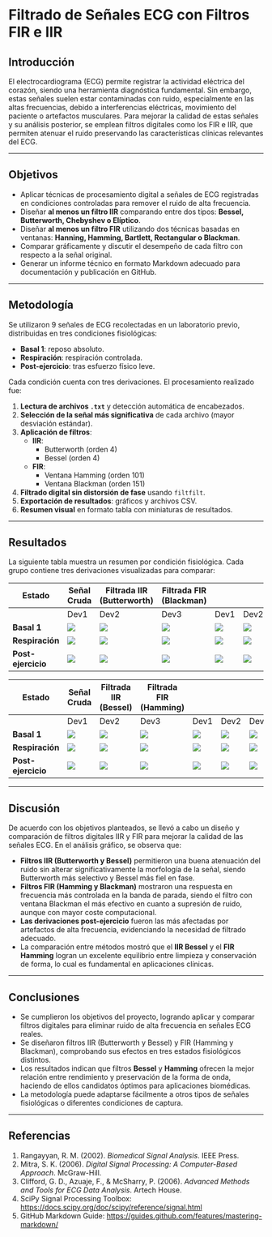 # Filtrado de Señales ECG con Filtros FIR e IIR

## Introducción

El electrocardiograma (ECG) permite registrar la actividad eléctrica del corazón, siendo una herramienta diagnóstica fundamental. Sin embargo, estas señales suelen estar contaminadas con ruido, especialmente en las altas frecuencias, debido a interferencias eléctricas, movimiento del paciente o artefactos musculares. Para mejorar la calidad de estas señales y su análisis posterior, se emplean filtros digitales como los FIR e IIR, que permiten atenuar el ruido preservando las características clínicas relevantes del ECG.

---

## Objetivos

- Aplicar técnicas de procesamiento digital a señales de ECG registradas en condiciones controladas para remover el ruido de alta frecuencia.
- Diseñar **al menos un filtro IIR** comparando entre dos tipos: **Bessel, Butterworth, Chebyshev o Elíptico**.
- Diseñar **al menos un filtro FIR** utilizando dos técnicas basadas en ventanas: **Hanning, Hamming, Bartlett, Rectangular o Blackman**.
- Comparar gráficamente y discutir el desempeño de cada filtro con respecto a la señal original.
- Generar un informe técnico en formato Markdown adecuado para documentación y publicación en GitHub.

---

## Metodología

Se utilizaron 9 señales de ECG recolectadas en un laboratorio previo, distribuidas en tres condiciones fisiológicas:

- **Basal 1**: reposo absoluto.
- **Respiración**: respiración controlada.
- **Post-ejercicio**: tras esfuerzo físico leve.

Cada condición cuenta con tres derivaciones. El procesamiento realizado fue:

1. **Lectura de archivos `.txt`** y detección automática de encabezados.
2. **Selección de la señal más significativa** de cada archivo (mayor desviación estándar).
3. **Aplicación de filtros**:
   - **IIR**:
     - Butterworth (orden 4)
     - Bessel (orden 4)
   - **FIR**:
     - Ventana Hamming (orden 101)
     - Ventana Blackman (orden 151)
4. **Filtrado digital sin distorsión de fase** usando `filtfilt`.
5. **Exportación de resultados**: gráficos y archivos CSV.
6. **Resumen visual** en formato tabla con miniaturas de resultados.

---

## Resultados

La siguiente tabla muestra un resumen por condición fisiológica. Cada grupo contiene tres derivaciones visualizadas para comparar:

| Estado             | Señal Cruda                                 | Filtrada IIR (Butterworth)                  | Filtrada FIR (Blackman)                     |                                              |                                              |                                              |                                                |                                                |                                                |
| ------------------ | ------------------------------------------- | ------------------------------------------- | ------------------------------------------- | -------------------------------------------- | -------------------------------------------- | -------------------------------------------- | ---------------------------------------------- | ---------------------------------------------- | ---------------------------------------------- |
|                    | Dev1                                        | Dev2                                        | Dev3                                        | Dev1                                         | Dev2                                         | Dev3                                         | Dev1                                           | Dev2                                           | Dev3                                           |
| **Basal 1**        | ![](SeñalesCrudas_ecg/r2dev1.png)           | ![](SeñalesCrudas_ecg/r2dev2.png)           | ![](SeñalesCrudas_ecg/r2dev3.png)           | ![](FIR-IIR_eeg/reposo_dev1_butter.png)      | ![](FIR-IIR_eeg/reposo_dev2_butter.png)      | ![](FIR-IIR_eeg/reposo_dev3_butter.png)      | ![](FIR-IIR_eeg/reposo_dev1_blackman.png)      | ![](FIR-IIR_eeg/reposo_dev2_blackman.png)      | ![](FIR-IIR_eeg/reposo_dev3_blackman.png)      |
| **Respiración**    | ![](SeñalesCrudas_ecg/respiracion1dev1.png) | ![](SeñalesCrudas_ecg/respiracion1dev2.png) | ![](SeñalesCrudas_ecg/respiracion1dev3.png) | ![](FIR-IIR_eeg/respiracion_dev1_butter.png) | ![](FIR-IIR_eeg/respiracion_dev2_butter.png) | ![](FIR-IIR_eeg/respiracion_dev3_butter.png) | ![](FIR-IIR_eeg/respiracion_dev1_blackman.png) | ![](FIR-IIR_eeg/respiracion_dev2_blackman.png) | ![](FIR-IIR_eeg/respiracion_dev3_blackman.png) |
| **Post-ejercicio** | ![](SeñalesCrudas_ecg/mov1dev1.png)         | ![](SeñalesCrudas_ecg/mov1dev2.png)         | ![](SeñalesCrudas_ecg/mov1dev3.png)         | ![](FIR-IIR_eeg/movimiento_dev1_butter.png)  | ![](FIR-IIR_eeg/movimiento_dev2_butter.png)  | ![](FIR-IIR_eeg/movimiento_dev3_butter.png)  | ![](FIR-IIR_eeg/movimiento_dev1_blackman.png)  | ![](FIR-IIR_eeg/movimiento_dev2_blackman.png)  | ![](FIR-IIR_eeg/movimiento_dev3_blackman.png)  |

| Estado             | Señal Cruda                                 | Filtrada IIR (Bessel)                       | Filtrada FIR (Hamming)                      |                                              |                                              |                                              |                                               |                                               |                                               |
| ------------------ | ------------------------------------------- | ------------------------------------------- | ------------------------------------------- | -------------------------------------------- | -------------------------------------------- | -------------------------------------------- | --------------------------------------------- | --------------------------------------------- | --------------------------------------------- |
|                    | Dev1                                        | Dev2                                        | Dev3                                        | Dev1                                         | Dev2                                         | Dev3                                         | Dev1                                          | Dev2                                          | Dev3                                          |
| **Basal 1**        | ![](SeñalesCrudas_ecg/r2dev1.png)           | ![](SeñalesCrudas_ecg/r2dev2.png)           | ![](SeñalesCrudas_ecg/r2dev3.png)           | ![](FIR-IIR_eeg/reposo_dev1_bessel.png)      | ![](FIR-IIR_eeg/reposo_dev2_bessel.png)      | ![](FIR-IIR_eeg/reposo_dev3_bessel.png)      | ![](FIR-IIR_eeg/reposo_dev1_hamming.png)      | ![](FIR-IIR_eeg/reposo_dev2_hamming.png)      | ![](FIR-IIR_eeg/reposo_dev3_hamming.png)      |
| **Respiración**    | ![](SeñalesCrudas_ecg/respiracion1dev1.png) | ![](SeñalesCrudas_ecg/respiracion1dev2.png) | ![](SeñalesCrudas_ecg/respiracion1dev3.png) | ![](FIR-IIR_eeg/respiracion_dev1_bessel.png) | ![](FIR-IIR_eeg/respiracion_dev2_bessel.png) | ![](FIR-IIR_eeg/respiracion_dev3_bessel.png) | ![](FIR-IIR_eeg/respiracion_dev1_hamming.png) | ![](FIR-IIR_eeg/respiracion_dev2_hamming.png) | ![](FIR-IIR_eeg/respiracion_dev3_hamming.png) |
| **Post-ejercicio** | ![](SeñalesCrudas_ecg/mov1dev1.png)         | ![](SeñalesCrudas_ecg/mov1dev2.png)         | ![](SeñalesCrudas_ecg/mov1dev3.png)         | ![](FIR-IIR_eeg/movimiento_dev1_bessel.png)  | ![](FIR-IIR_eeg/movimiento_dev2_bessel.png)  | ![](FIR-IIR_eeg/movimiento_dev3_bessel.png)  | ![](FIR-IIR_eeg/movimiento_dev1_hamming.png)  | ![](FIR-IIR_eeg/movimiento_dev2_hamming.png)  | ![](FIR-IIR_eeg/movimiento_dev3_hamming.png)  |

---

## Discusión

De acuerdo con los objetivos planteados, se llevó a cabo un diseño y comparación de filtros digitales IIR y FIR para mejorar la calidad de las señales ECG. En el análisis gráfico, se observa que:

- **Filtros IIR (Butterworth y Bessel)** permitieron una buena atenuación del ruido sin alterar significativamente la morfología de la señal, siendo Butterworth más selectivo y Bessel más fiel en fase.
- **Filtros FIR (Hamming y Blackman)** mostraron una respuesta en frecuencia más controlada en la banda de parada, siendo el filtro con ventana Blackman el más efectivo en cuanto a supresión de ruido, aunque con mayor coste computacional.
- **Las derivaciones post-ejercicio** fueron las más afectadas por artefactos de alta frecuencia, evidenciando la necesidad de filtrado adecuado.
- La comparación entre métodos mostró que el **IIR Bessel** y el **FIR Hamming** logran un excelente equilibrio entre limpieza y conservación de forma, lo cual es fundamental en aplicaciones clínicas.

---

## Conclusiones

- Se cumplieron los objetivos del proyecto, logrando aplicar y comparar filtros digitales para eliminar ruido de alta frecuencia en señales ECG reales.
- Se diseñaron filtros IIR (Butterworth y Bessel) y FIR (Hamming y Blackman), comprobando sus efectos en tres estados fisiológicos distintos.
- Los resultados indican que filtros **Bessel** y **Hamming** ofrecen la mejor relación entre rendimiento y preservación de la forma de onda, haciendo de ellos candidatos óptimos para aplicaciones biomédicas.
- La metodología puede adaptarse fácilmente a otros tipos de señales fisiológicas o diferentes condiciones de captura.

---

## Referencias

1. Rangayyan, R. M. (2002). *Biomedical Signal Analysis*. IEEE Press.
2. Mitra, S. K. (2006). *Digital Signal Processing: A Computer-Based Approach*. McGraw-Hill.
3. Clifford, G. D., Azuaje, F., & McSharry, P. (2006). *Advanced Methods and Tools for ECG Data Analysis*. Artech House.
4. SciPy Signal Processing Toolbox: https://docs.scipy.org/doc/scipy/reference/signal.html
5. GitHub Markdown Guide: https://guides.github.com/features/mastering-markdown/

